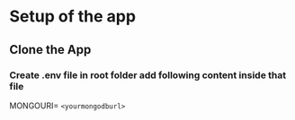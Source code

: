 # Setup of the app
## Clone the App

### Create .env file in root folder add following content inside that file

MONGOURI= `<yourmongodburl>`
